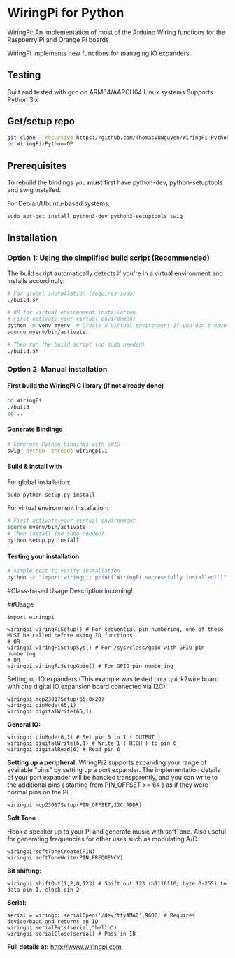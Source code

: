 # WiringPi for Python

WiringPi: An implementation of most of the Arduino Wiring functions for the Raspberry Pi and Orange Pi boards

WiringPi implements new functions for managing IO expanders.

## Testing
Built and tested with gcc on ARM64/AARCH64 Linux systems
Supports Python 3.x

## Get/setup repo
```bash
git clone --recursive https://github.com/ThomasVuNguyen/WiringPi-Python-OP.git
cd WiringPi-Python-OP
```

## Prerequisites
To rebuild the bindings you **must** first have python-dev, python-setuptools and swig installed.

For Debian/Ubuntu-based systems:
```bash
sudo apt-get install python3-dev python3-setuptools swig
```

## Installation

### Option 1: Using the simplified build script (Recommended)

The build script automatically detects if you're in a virtual environment and installs accordingly:

```bash
# For global installation (requires sudo)
./build.sh

# OR for virtual environment installation
# First activate your virtual environment
python -m venv myenv  # Create a virtual environment if you don't have one
source myenv/bin/activate

# Then run the build script (no sudo needed)
./build.sh
```

### Option 2: Manual installation

#### First build the WiringPi C library (if not already done)
```bash
cd WiringPi
./build
cd ..
```

#### Generate Bindings
```bash
# Generate Python bindings with SWIG
swig -python -threads wiringpi.i
```

#### Build & install with

For global installation:
```bash
sudo python setup.py install
```

For virtual environment installation:
```bash
# First activate your virtual environment
source myenv/bin/activate
# Then install (no sudo needed)
python setup.py install
```

#### Testing your installation
```bash
# Simple test to verify installation
python -c "import wiringpi; print('WiringPi successfully installed!')"
```

#Class-based Usage
Description incoming!

##Usage

	import wiringpi
	
	wiringpi.wiringPiSetup() # For sequential pin numbering, one of these MUST be called before using IO functions
	# OR
	wiringpi.wiringPiSetupSys() # For /sys/class/gpio with GPIO pin numbering
	# OR
	wiringpi.wiringPiSetupGpio() # For GPIO pin numbering


Setting up IO expanders (This example was tested on a quick2wire board with one digital IO expansion board connected via I2C):

	wiringpi.mcp23017Setup(65,0x20)
	wiringpi.pinMode(65,1)
	wiringpi.digitalWrite(65,1)

**General IO:**

	wiringpi.pinMode(6,1) # Set pin 6 to 1 ( OUTPUT )
	wiringpi.digitalWrite(6,1) # Write 1 ( HIGH ) to pin 6
	wiringpi.digitalRead(6) # Read pin 6

**Setting up a peripheral:**
WiringPi2 supports expanding your range of available "pins" by setting up a port expander. The implementation details of
your port expander will be handled transparently, and you can write to the additional pins ( starting from PIN_OFFSET >= 64 )
as if they were normal pins on the Pi.

	wiringpi.mcp23017Setup(PIN_OFFSET,I2C_ADDR)

**Soft Tone**

Hook a speaker up to your Pi and generate music with softTone. Also useful for generating frequencies for other uses such as modulating A/C.

	wiringpi.softToneCreate(PIN)
	wiringpi.softToneWrite(PIN,FREQUENCY)

**Bit shifting:**

	wiringpi.shiftOut(1,2,0,123) # Shift out 123 (b1110110, byte 0-255) to data pin 1, clock pin 2

**Serial:**

	serial = wiringpi.serialOpen('/dev/ttyAMA0',9600) # Requires device/baud and returns an ID
	wiringpi.serialPuts(serial,"hello")
	wiringpi.serialClose(serial) # Pass in ID

**Full details at:**
http://www.wiringpi.com
